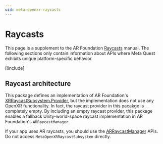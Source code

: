 ```yaml
---
uid: meta-openxr-raycasts
---
```

# Raycasts

This page is a supplement to the AR Foundation [Raycasts](xref:arfoundation-raycasts) manual. The following sections only contain information about APIs where Meta Quest exhibits unique platform-specific behavior.

[!include[](../snippets/arf-docs-tip.md)]

## Raycast architecture

This package defines an implementation of AR Foundation's [XRRaycastSubsystem.Provider](xref:UnityEngine.XR.ARSubsystems.XRRaycastSubsystem.Provider), but the implementation does not use any OpenXR functionality. In fact, the raycast provider in this pacakge is completely empty. By including an empty raycast provider, this package enables a fallback Unity-world-space raycast implementation in AR Foundation's `ARRaycastManager`.

If your app uses AR raycasts, you should use the [ARRaycastManager](xref:UnityEngine.XR.ARFoundation.ARRaycastManager) APIs. Do not access `MetaOpenXRRaycastSubsystem` directly.
